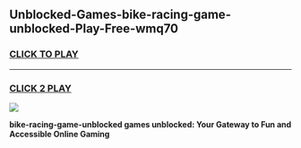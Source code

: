 
## Unblocked-Games-bike-racing-game-unblocked-Play-Free-wmq70
<h3>
<a href="https://premium76.site?title=bike-racing-game-unblocked&ref=17A">CLICK TO PLAY</a></h3>
<hr>

<h3>
<a href="https://premium76.site?title=bike-racing-game-unblocked&ref=17A">CLICK 2 PLAY</a>
  
</h3>

<a href="https://premium76.site?title=bike-racing-game-unblocked&ref=17A"><img src="https://clearcache.store/games.png"></a>


**bike-racing-game-unblocked games unblocked: Your Gateway to Fun and Accessible Online Gaming**
